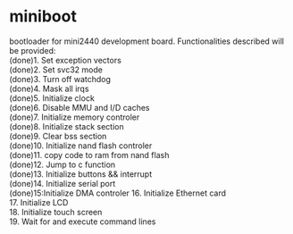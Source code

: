 # miniboot
bootloader for mini2440 development board. 
Functionalities described will be provided:   
(done)1. Set exception vectors  
(done)2. Set svc32 mode  
(done)3. Turn off watchdog   
(done)4. Mask all irqs     
(done)5. Initialize clock   
(done)6. Disable MMU and I/D caches   
(done)7. Initialize memory controler   
(done)8. Initialize stack section   
(done)9. Clear bss section   
(done)10. Initialize nand flash controler   
(done)11. copy code to ram from nand flash   
(done)12. Jump to c function    
(done)13. Initialize buttons  && interrupt    
(done)14. Initialize serial port    
(done)15:Initialize DMA controler
16. Initialize Ethernet card    
17. Initialize LCD   
18. Initialize touch screen   
19. Wait for and execute command lines   

